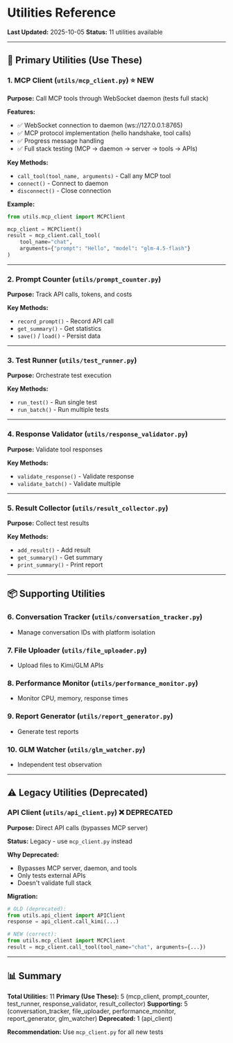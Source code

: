 # Utilities Reference

**Last Updated:** 2025-10-05
**Status:** 11 utilities available

---

## 🚀 Primary Utilities (Use These)

### 1. MCP Client (`utils/mcp_client.py`) ⭐ **NEW**

**Purpose:** Call MCP tools through WebSocket daemon (tests full stack)

**Features:**
- ✅ WebSocket connection to daemon (ws://127.0.0.1:8765)
- ✅ MCP protocol implementation (hello handshake, tool calls)
- ✅ Progress message handling
- ✅ Full stack testing (MCP → daemon → server → tools → APIs)

**Key Methods:**
- `call_tool(tool_name, arguments)` - Call any MCP tool
- `connect()` - Connect to daemon
- `disconnect()` - Close connection

**Example:**
```python
from utils.mcp_client import MCPClient

mcp_client = MCPClient()
result = mcp_client.call_tool(
    tool_name="chat",
    arguments={"prompt": "Hello", "model": "glm-4.5-flash"}
)
```

---

### 2. Prompt Counter (`utils/prompt_counter.py`)

**Purpose:** Track API calls, tokens, and costs

**Key Methods:**
- `record_prompt()` - Record API call
- `get_summary()` - Get statistics
- `save()` / `load()` - Persist data

---

### 3. Test Runner (`utils/test_runner.py`)
**Purpose:** Orchestrate test execution

**Key Methods:**
- `run_test()` - Run single test
- `run_batch()` - Run multiple tests

---

### 4. Response Validator (`utils/response_validator.py`)

**Purpose:** Validate tool responses

**Key Methods:**
- `validate_response()` - Validate response
- `validate_batch()` - Validate multiple

---

### 5. Result Collector (`utils/result_collector.py`)

**Purpose:** Collect test results

**Key Methods:**
- `add_result()` - Add result
- `get_summary()` - Get summary
- `print_summary()` - Print report

---

## 📦 Supporting Utilities

### 6. Conversation Tracker (`utils/conversation_tracker.py`)
- Manage conversation IDs with platform isolation

### 7. File Uploader (`utils/file_uploader.py`)
- Upload files to Kimi/GLM APIs

### 8. Performance Monitor (`utils/performance_monitor.py`)
- Monitor CPU, memory, response times

### 9. Report Generator (`utils/report_generator.py`)
- Generate test reports

### 10. GLM Watcher (`utils/glm_watcher.py`)
- Independent test observation

---

## ⚠️ Legacy Utilities (Deprecated)

### API Client (`utils/api_client.py`) ❌ **DEPRECATED**

**Purpose:** Direct API calls (bypasses MCP server)

**Status:** Legacy - use `mcp_client.py` instead

**Why Deprecated:**
- Bypasses MCP server, daemon, and tools
- Only tests external APIs
- Doesn't validate full stack

**Migration:**
```python
# OLD (deprecated):
from utils.api_client import APIClient
response = api_client.call_kimi(...)

# NEW (correct):
from utils.mcp_client import MCPClient
result = mcp_client.call_tool(tool_name="chat", arguments={...})
```

---

## 📊 Summary

**Total Utilities:** 11
**Primary (Use These):** 5 (mcp_client, prompt_counter, test_runner, response_validator, result_collector)
**Supporting:** 5 (conversation_tracker, file_uploader, performance_monitor, report_generator, glm_watcher)
**Deprecated:** 1 (api_client)

**Recommendation:** Use `mcp_client.py` for all new tests


